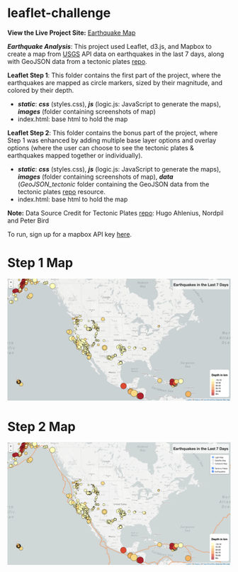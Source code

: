 # leaflet-challenge

**View the Live Project Site:** [Earthquake Map](https://jbrents100.github.io/leaflet-challenge/Leaflet-Step-2/index.html)

***Earthquake Analysis***: This project used Leaflet, d3.js, and Mapbox to create a map from [USGS](https://earthquake.usgs.gov/earthquakes/feed/v1.0/geojson.php) API data on earthquakes in the last 7 days, along with GeoJSON data from a tectonic plates [repo](https://github.com/fraxen/tectonicplates).

**Leaflet Step 1**: This folder contains the first part of the project, where the earthquakes are mapped as circle markers, sized by their magnitude, and colored by their depth. 
- ***static***: ***css*** (styles.css), ***js*** (logic.js: JavaScript to generate the maps), ***images*** (folder containing screenshots of map)
- index.html: base html to hold the map

**Leaflet Step 2**: This folder contains the bonus part of the project, where Step 1 was enhanced by adding multiple base layer options and overlay options (where the user can choose to see the tectonic plates & earthquakes mapped together or individually).
- ***static***: ***css*** (styles.css), ***js*** (logic.js: JavaScript to generate the maps), ***images*** (folder containing screenshots of map), ***data*** (*GeoJSON_tectonic* folder containing the GeoJSON data from the tectonic plates [repo](https://github.com/fraxen/tectonicplates) resource.
- index.html: base html to hold the map

**Note:** Data Source Credit for Tectonic Plates [repo](https://github.com/fraxen/tectonicplates): Hugo Ahlenius, Nordpil and Peter Bird

To run, sign up for a mapbox API key [here](https://www.mapbox.com/).

# Step 1 Map
![Step 1 Map](Leaflet-Step-1/static/images/map_earthquakes.png)

# Step 2 Map
![Step 2 Map](Leaflet-Step-2/static/images/map_tectonic_plates.png)

